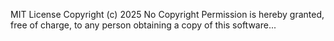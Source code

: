MIT License
Copyright (c) 2025 No Copyright
Permission is hereby granted, free of charge, to any person obtaining a copy of this software...
